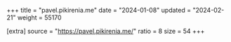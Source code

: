 +++
title = "pavel.pikirenia.me"
date = "2024-01-08"
updated = "2024-02-21"
weight = 55170

[extra]
source = "https://pavel.pikirenia.me/"
ratio = 8
size = 54
+++
